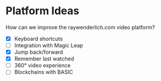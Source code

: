 # Platform Ideas

 How can we improve the raywenderlich.com video platform?

- [x] Keyboard shortcuts
- [ ] Integration with Magic Leap
- [x] Jump back/forward
- [x] Remember last watched
- [ ] 360° video experience
- [ ] Blockchains with BASIC
